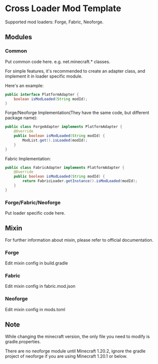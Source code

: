 # Cross Loader Mod Template

Supported mod loaders: Forge, Fabric, Neoforge.

## Modules

### Common

Put common code here. e.g. net.minecraft.* classes.

For simple features, it's recommended to create an adapter class, and implement it in loader specific module.

Here's an example:

```java
public interface PlatformAdapter {
    boolean isModLoaded(String modId);
}
```

Forge/Neoforge Implementation(They have the same code, but different package name):

```java
public class ForgeAdapter implements PlatformAdapter {
    @Override
    public boolean isModLoaded(String modId) {
        ModList.get().isLoaded(modId);
    }
}
```

Fabric Implementation:

```java
public class FabricAdapter implements PlatformAdapter {
    @Override
    public boolean isModLoaded(String modId) {
        return FabricLoader.getInstance().isModLoaded(modId);
    }
}
```

### Forge/Fabric/Neoforge

Put loader specific code here.

## Mixin

For further information about mixin, please refer to official documentation.

### Forge

Edit mixin config in build.gradle

### Fabric

Edit mixin config in fabric.mod.json

### Neoforge

Edit mixin config in mods.toml

## Note

While changing the minecraft version, the only file you need to modify is gradle.properties.

There are no neoforge module until Minecraft 1.20.2, ignore the gradle project of neoforge if you are using Minecraft 1.20.1 or below.
